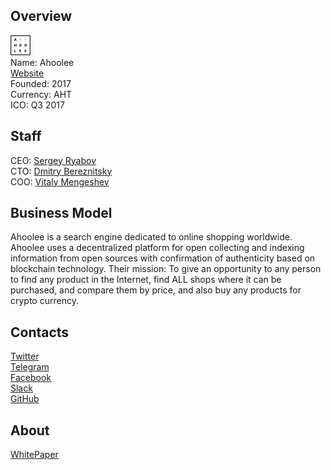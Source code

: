 ## Overview
![logo](../projects/logo/ahoole.png)  
Name: Ahoolee  
[Website](http://ahoolee.io/)  
Founded: 2017  
Currency: AHT  
ICO: Q3 2017
## Staff
CEO: [Sergey Ryabov](../people/sergey_ryabov.md)   
CTO: [Dmitry Bereznitsky](../people/dmitry_bereznitsky.md)   
COO: [Vitaly Mengeshev](../people/vitaly_mengeshev.md)   
## Business Model
Ahoolee is a search engine dedicated to online shopping worldwide. Ahoolee uses a decentralized platform for open collecting and indexing information from open sources with confirmation of authenticity based on blockchain technology. Their mission: To give an opportunity to any person to find any product in the Internet, find ALL shops where it can be purchased, and compare them by price, and also buy any products for crypto currency.
## Contacts  
[Twitter](https://twitter.com/Ahooleeman)   
[Telegram](https://t.me/ahooleecommunityeng)   
[Facebook](https://www.facebook.com/Ahoolee-1782764428629699/)   
[Slack](https://ahoolee.slack.com/join/shared_invite/MjAwNTIyNDM5NzE4LTE0OTc4NjE3NTEtMTY2Yjk1ZmUzZg)   
[GitHub](https://github.com/ahoolee)   
## About  
[WhitePaper](https://drive.google.com/file/d/0Bz8GOnrPq_i-SGk5a1Jxbld2TGs/view)  
